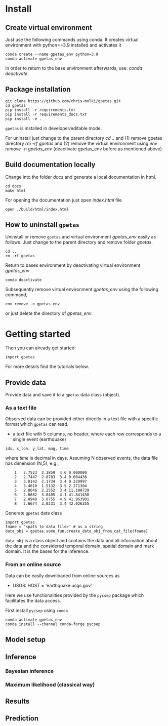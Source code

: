 # Install

## Create virtual environment
Just use the following commands using conda.
It creates virtual environment with python==3.9 installed and activates it
```
conda create --name gpetas_env python=3.9
conda activate gpetas_env
```
In order to return to the base environment afterwards, use: *conda deactivate*.

## Package installation
```
git clone https://github.com/chris-molki/gpetas.git
cd gpetas
pip install -r requirements.txt
pip install -r requirements_docs.txt
pip install -e .
```

`gpetas` is installed in developer/editable mode.

For uninstall just change to the parent directory *cd ..* and (1) remove gpetas directory *rm -rf gpetas* and (2) remove the virtual environment
using *env remove -n gpetas_env* (deactivate gpetas_env before as mentioned above).

## Build documentation locally

Change into the folder *docs*
and generate a local documentation in html.
```
cd docs
make html
```
For opening the documentation just open *index.html* file
```
open ./build/html/index.html
```

## How to uninstall ```gpetas```

Uninstall or remove ```gpetas``` and
virtual environment *gpetas_env* easily
as follows.
Just change to the parent directory
and remove folder *gpetas*.
```
cd ..
rm -rf gpetas
```
Return to bases environment by deactivating virtual environment *gpetas_env*
```
conda deactivate
```
Subsequently remove virtual environment *gpetas_env* using the following
command,
```
env remove -n gpetas_env
```
or just delete the directory of *gpetas_env*.

# Getting started

Then you can already get started:

```
import gpetas
```

For more details find the tutorials below.

## Provide data
Provide data and save it to a `gpetas` data class (object).
### As a text file
Observed data can be provided either directly 
in a text file with a specific format which ``gpetas`` can read.

* a text file with 5 columns, no header, where each row corresponds to a single event (earthquake)
```
idx, x_lon, y_lat, mag, time 
```
where *time* is decimal in days. Assuming N observed events, the data file has dimension (N,5), e.g.,
```
    1	2.7523	2.1859	4.6	0.000000
    2	2.7447	2.0783	3.4	0.004436
    3	3.0142	2.1734	3.4	0.320997
    4	3.4610	1.5132	3.5	2.271304
    5	2.8646	2.2552	3.4	11.108739
    6	2.8682	3.0405	4.1	41.841438
    7	2.8948	3.0755	4.9	41.963901
    8	2.6674	3.0231	3.4	42.026355
```
Generate ```gpetas``` data class
```
import gpetas
fname = '<path to data file>' # as a string
data_obj = gpetas.some_fun.create_data_obj_from_cat_file(fname)
```
```data_obj``` is a class object and contains the data and all information about the data and the considered temporal domain, spatial domain and mark domain.
It is the bases for the inference.
### From an online source
Data can be easily downloaded from online sources as
* USGS: HOST = 'earthquake.usgs.gov'

Here we use functionalities provided by the ``pycsep`` package which 
facilitates the data access.

First install ``pycsep`` using ``conda``
```
conda activate gpetas_env
conda install --channel conda-forge pycsep
```






## Model setup

## Inference

### Bayesian inference
### Maximum likelihood (classical way)

## Results

## Prediction


